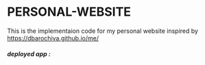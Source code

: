 # PERSONAL-WEBSITE
This is the implementaion code for my personal website inspired by https://dbarochiya.github.io/me/

##### deployed app :
